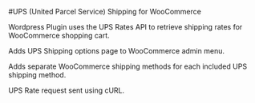 #UPS (United Parcel Service) Shipping for WooCommerce

Wordpress Plugin uses the UPS Rates API to retrieve shipping rates for WooCommerce shopping cart.

Adds UPS Shipping options page to WooCommerce admin menu.

Adds separate WooCommerce shipping methods for each included UPS shipping method.

UPS Rate request sent using cURL.
